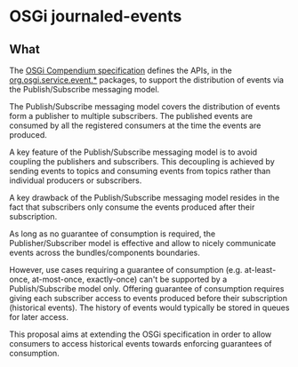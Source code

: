 OSGi journaled-events
=====================

## What

The [OSGi Compendium specification](https://osgi.org/javadoc/osgi.cmpn/7.0.0/) defines the APIs, in the [org.osgi.service.event.\*](https://osgi.org/javadoc/osgi.cmpn/7.0.0/org/osgi/service/event/package-frame.html) packages, to support the distribution of events via the Publish/Subscribe messaging model.

The Publish/Subscribe messaging model covers the distribution of events form a publisher to multiple subscribers. The published events are consumed by all the registered consumers at the time the events are produced.

A key feature of the Publish/Subscribe messaging model is to avoid coupling the publishers and subscribers.
This decoupling is achieved by sending events to topics and consuming events from topics rather than individual producers or subscribers.

A key drawback of the Publish/Subscribe messaging model resides in the fact that subscribers only consume the events produced after their subscription.

As long as no guarantee of consumption is required, the Publisher/Subscriber model is effective and allow to nicely communicate events across the bundles/components boundaries.

However, use cases requiring a guarantee of consumption (e.g. at-least-once, at-most-once, exactly-once) can't be supported by a Publish/Subscribe model only.
Offering guarantee of consumption requires giving each subscriber access to events produced before their subscription (historical events).
The history of events would typically be stored in queues for later access.

This proposal aims at extending the OSGi specification in order to allow consumers to access historical events towards enforcing guarantees of consumption.
